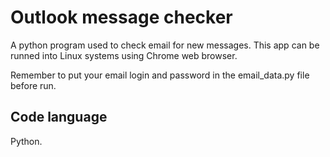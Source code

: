 # Outlook message checker
A python program used to check email for new messages. This app can be runned into Linux systems using Chrome web browser.

Remember to put your email login and password in the email_data.py file before run.

## Code language
Python.

